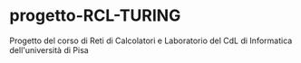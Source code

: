 # progetto-RCL-TURING

Progetto del corso di Reti di Calcolatori e Laboratorio del CdL di Informatica dell'università di Pisa
